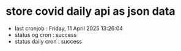 # store covid daily api as json data

- last cronjob : Friday, 11 April 2025 13:26:04
- status og cron : success
- status daily cron : success
      
      
